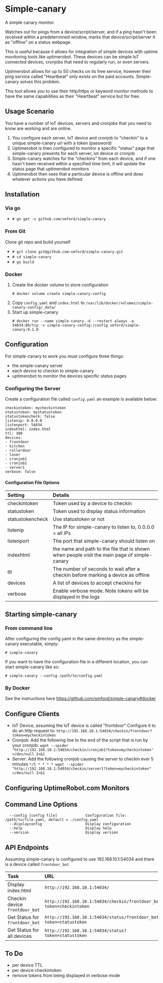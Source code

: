 Simple-canary
=============

A simple canary monitor.

Watches out for pings from a device/script/server, and if a ping hasn't been received within a predetermined window, marks that device/script/server it as "offline" on a status webpage.

This is useful because it allows for integration of simple devices with uptime monitoring tools like uptimerobot.  These devices can be simple IoT connected devices, cronjobs that need to regularly run, or even servers.

Uptimerobot allows for up to 50 checks on its free service, however their ping service called "Heartbeat" only exists on the paid accounts.  Simple-canary solves this problem.

This tool allows you to use their http/https or keyword monitor methods to have the same capabilities as their "Heartbeat" service but for free.

Usage Scenario
--------------

You have a number of IoT devices, servers and cronjobs that you need to know are working and are online.

1. You configure each server, IoT device and cronjob to "checkin" to a unique simple-canary url with a token (password)
1. Uptimerobot is then configured to monitor a specific "status" page that simple-canary presents for each server, iot device or cronjob
1. Simple-canary watches for the "checkins" from each device, and if one hasn't been received within a specified time limit, it will update the status page that uptimerobot monitors
1. Uptimerobot then sees that a particular device is offline and does whatever actions you have defined

Installation
------------
### Via go
- `# go get -v github.com/smford/simple-canary`

### From Git
Clone git repo and build yourself
- `# git clone git@github.com:smford/simple-canary.git`
- `# cd simple-canary`
- `# go build`

### Docker
1. Create the docker volume to store configuration
    ```
    # docker volume create simple-canary-config
    ```
1. Copy `config.yaml` and `index.html` to `/var/lib/docker/volumes/simple-canary-config/_data/`
1. Start up simple-canary
    ```
    # docker run --name simple-canary -d --restart always -p 54034:80/tcp -v simple-canary-config:/config smford/simple-canary:0.1.0
    ```

Configuration
-------------

For simple-canary to work you must configure three things:
- the simple-canary server
- each device to checkin to simple-canary
- uptimerobot to monitor the devices specific status pages

### Configuring the Server
Create a configuration file called `config.yaml` an example is available below:

```
checkintoken: mycheckintoken
statustoken: mystatustoken
statustokencheck: false
listenip: 0.0.0.0
listenport: 54034
indexhtml: index.html
ttl: 300
devices:
- frontdoor
- kitchen
- rollerdoor
- laser
- cronjob1
- cronjob2
- server1
verbose: false
```

#### Configuration File Options
| Setting | Details |
|:--|:--|
| checkintoken | Token used by a device to checkin |
| statustoken | Token used to display status information |
| statustokencheck | Use statustoken or not |
| listenip | The IP for simple-canary to listen to, 0.0.0.0 = all IPs |
| listenport | The port that simple-canary should listen on |
| indexhtml | the name and path to the file that is shown when people visit the main page of simple-canary |
| ttl | The number of seconds to wait after a checkin before marking a device as offline|
| devices | A list of devices to accept checkins for |
| verbose | Enable verbose mode.  Note tokens will be displayed in the logs |

Starting simple-canary
----------------------

### From command line

After configuring the config.yaml in the same directory as the simple-canary executable, simply:

`# simple-canary`


If you want to have the configuration file in a different location, you can start simple-canary like so:

`# simple-canary --config /path/to/config.yaml`


### By Docker

See the instructions here https://github.com/smford/simple-canary#docker

Configure Clients
-----------------

- IoT Device, assuming the IoT device is called "frontdoor"
  Configure it to do an http request to: `http://192.168.10.1:54034/checkin/frontdoor?token=mycheckintoken`
- Cronjob: Add the following line to the end of the script that is run by your cronjob:
  `wget --spider "http://192.168.10.1:54034/checkin/cronjob1?token=mycheckintoken" >/dev/null 2>&1`
- Server: Add the following cronjob causing the server to checkin ever 5 minutes
  `*/5 * * * * wget --spider "http://192.168.10.1:54034/checkin/server1?token=mycheckintoken" >/dev/null 2>&1`


Configuring UptimeRobot.com Monitors
------------------------------------


Command Line Options
--------------------
```
  --config [config file]             Configuration file: /path/to/file.yaml, default = ./config.yaml
  --displayconfig                    Display configuration
  --help                             Display help
  --version                          Display version
```

API Endpoints
-------------

Assuming simple-canary is configured to use 192.168.10.1:54034 and there is a device called `frontdoor_bot`

| Task | URL |
|:--|:--|
| Display index.html | `http://192.168.10.1:54034/` |
| Checkin device `frontdoor_bot` | `http://192.168.10.1:54034/checkin/frontdoor_bot?token=checkintoken` |
| Get Status for `frontdoor_bot` | `http://192.168.10.1:54034/status/frontdoor_bot?token=statustoken` |
| Get Status for all devices | `http://192.168.10.1:54034/status?token=statustoken` |



To Do
-----
- per device TTL
- per device checkintoken
- remove tokens from being displayed in verbose mode
